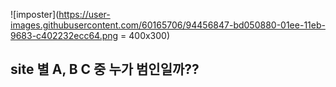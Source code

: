 ![imposter](https://user-images.githubusercontent.com/60165706/94456847-bd050880-01ee-11eb-9683-c402232ecc64.png = 400x300)

## <b>site 별 A, B C 중 누가 범인일까??</b>
